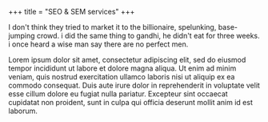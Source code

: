 +++
title = "SEO & SEM services"
+++

I don't think they tried to market it to the billionaire, spelunking, base-jumping crowd. i did the same thing to gandhi, he didn't eat for three weeks. i once heard a wise man say there are no perfect men.

<!--more-->

Lorem ipsum dolor sit amet, consectetur adipiscing elit, sed do eiusmod tempor incididunt ut labore et dolore magna aliqua. Ut enim ad minim veniam, quis nostrud exercitation ullamco laboris nisi ut aliquip ex ea commodo consequat. Duis aute irure dolor in reprehenderit in voluptate velit esse cillum dolore eu fugiat nulla pariatur. Excepteur sint occaecat cupidatat non proident, sunt in culpa qui officia deserunt mollit anim id est laborum.
